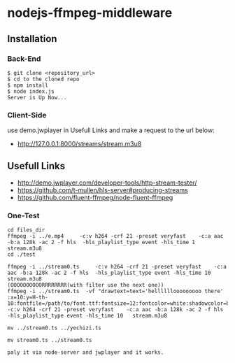 # nodejs-ffmpeg-middleware


## Installation

### Back-End
````
$ git clone <repository_url>
$ cd to the cloned repo
$ npm install 
$ node index.js
Server is Up Now...
````

### Client-Side
use demo.jwplayer in Usefull Links and make a request to the url below:
* http://127.0.0.1:8000/streams/stream.m3u8


## Usefull Links
* http://demo.jwplayer.com/developer-tools/http-stream-tester/
* https://github.com/t-mullen/hls-server#producing-streams
* https://github.com/fluent-ffmpeg/node-fluent-ffmpeg




### One-Test
````
cd files_dir
ffmpeg -i ../e.mp4     -c:v h264 -crf 21 -preset veryfast    -c:a aac -b:a 128k -ac 2 -f hls  -hls_playlist_type event -hls_time 1   stream.m3u8
cd ./test

ffmpeg -i ../stream0.ts     -c:v h264 -crf 21 -preset veryfast    -c:a aac -b:a 128k -ac 2 -f hls  -hls_playlist_type event -hls_time 10   stream.m3u8
(OOOOOOOOOORRRRRRRR(with filter use the next one))
ffmpeg -i ../stream0.ts  -vf "drawtext=text='hellllllooooooooo there' :x=10:y=H-th-10:fontfile=/path/to/font.ttf:fontsize=12:fontcolor=white:shadowcolor=black:shadowx=5:shadowy=5"   -c:v h264 -crf 21 -preset veryfast    -c:a aac -b:a 128k -ac 2 -f hls  -hls_playlist_type event -hls_time 10   stream.m3u8

mv ../stream0.ts ../yechizi.ts  

mv stream0.ts ../stream0.ts

paly it via node-server and jwplayer and it works.
````
